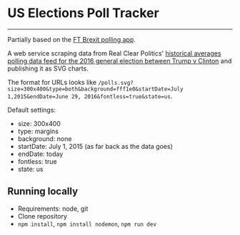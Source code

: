 # US Elections Poll Tracker
---

Partially based on the [FT Brexit polling app](https://github.com/ft-interactive/brexit-polling).

A web service scraping data from Real Clear Politics' [historical averages polling data feed for the 2016 general election between Trump v Clinton](http://www.realclearpolitics.com/poll/race/5491/historical_data.xml) and publishing it as SVG charts.

The format for URLs looks like `/polls.svg?size=300x400&type=both&background=fff1e0&startDate=July 1,2015&endDate=June 29, 2016&fontless=true&state=us`. 

Default settings:
- size: 300x400
- type: margins
- background: none
- startDate: July 1, 2015 (as far back as the data goes)
- endDate: today
- fontless: true
- state: us

## Running locally

- Requirements: node, git
- Clone repository
- `npm install`, `npm install nodemon`, `npm run dev`